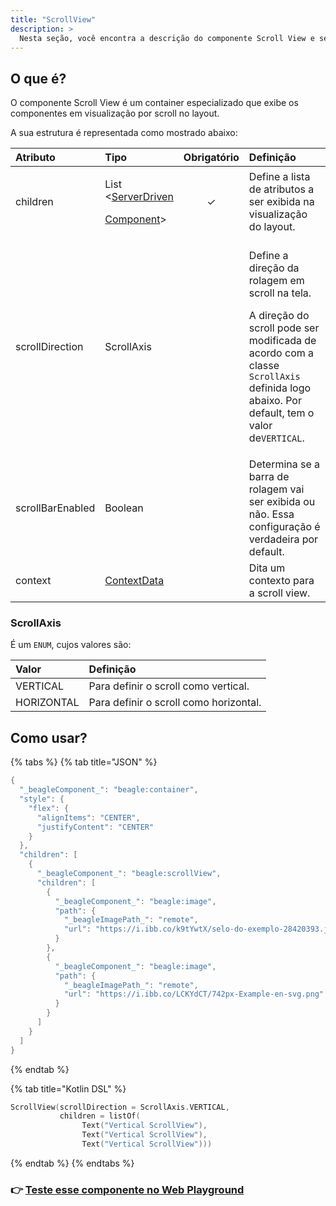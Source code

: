 ```yaml
---
title: "ScrollView"
description: >
  Nesta seção, você encontra a descrição do componente Scroll View e seus atributos.
---
```


## O que é?

O componente Scroll View é um container especializado que exibe os componentes em visualização por scroll no layout. 

A sua estrutura é representada como mostrado abaixo: 

<table>
  <thead>
    <tr>
      <th style="text-align:left"><b>Atributo</b>
      </th>
      <th style="text-align:left"><b>Tipo</b>
      </th>
      <th style="text-align:center">Obrigat&#xF3;rio</th>
      <th style="text-align:left"><b>Defini&#xE7;&#xE3;o</b>
      </th>
    </tr>
  </thead>
  <tbody>
    <tr>
      <td style="text-align:left">children</td>
      <td style="text-align:left">
        <p>List
          <br />&lt;<a href="../../widget.md">ServerDriven</a>
        </p>
        <p><a href="../../widget.md">Component</a>&gt;</p>
      </td>
      <td style="text-align:center">&#x2713;</td>
      <td style="text-align:left">Define a lista de atributos a ser exibida na visualiza&#xE7;&#xE3;o do
        layout. <b><br /></b>
      </td>
    </tr>
    <tr>
      <td style="text-align:left">scrollDirection</td>
      <td style="text-align:left">ScrollAxis</td>
      <td style="text-align:center"></td>
      <td style="text-align:left">
        <p>Define a dire&#xE7;&#xE3;o da rolagem em scroll na tela.</p>
        <p>A dire&#xE7;&#xE3;o do scroll pode ser modificada de acordo com a classe <code>ScrollAxis</code> definida
          logo abaixo. Por default, tem o valor de<code>VERTICAL</code>.</p>
      </td>
    </tr>
    <tr>
      <td style="text-align:left">scrollBarEnabled</td>
      <td style="text-align:left">Boolean</td>
      <td style="text-align:center"></td>
      <td style="text-align:left">Determina se a barra de rolagem vai ser exibida ou n&#xE3;o. Essa configura&#xE7;&#xE3;o
        &#xE9; verdadeira por default.</td>
    </tr>
    <tr>
      <td style="text-align:left">context</td>
      <td style="text-align:left"><a href="../../contexto.md">ContextData</a>
      </td>
      <td style="text-align:center"></td>
      <td style="text-align:left">Dita um contexto para a scroll view.</td>
    </tr>
  </tbody>
</table>

### ScrollAxis

É um `ENUM`, cujos valores são:

| Valor | Definição |
| :--- | :--- |
| VERTICAL | Para definir o scroll como vertical. |
| HORIZONTAL | Para definir o scroll como horizontal. |

## Como usar?

{% tabs %}
{% tab title="JSON" %}
```kotlin
{
  "_beagleComponent_": "beagle:container",
  "style": {
    "flex": {
      "alignItems": "CENTER",
      "justifyContent": "CENTER"
    }
  },
  "children": [
    {
      "_beagleComponent_": "beagle:scrollView",
      "children": [
        {
          "_beagleComponent_": "beagle:image",
          "path": {
            "_beagleImagePath_": "remote",
            "url": "https://i.ibb.co/k9tYwtX/selo-do-exemplo-28420393.jpg"
          }
        },
        {
          "_beagleComponent_": "beagle:image",
          "path": {
            "_beagleImagePath_": "remote",
            "url": "https://i.ibb.co/LCKYdCT/742px-Example-en-svg.png"
          }
        }
      ]
    }
  ]
}
```
{% endtab %}

{% tab title="Kotlin DSL" %}
```kotlin
ScrollView(scrollDirection = ScrollAxis.VERTICAL,
           children = listOf(
                Text("Vertical ScrollView"),
                Text("Vertical ScrollView"),
                Text("Vertical ScrollView")))
```
{% endtab %}
{% endtabs %}

### 👉 [Teste esse componente no Web Playground](https://beagle-playground.netlify.app/#/demo/default-components/container.json)​


